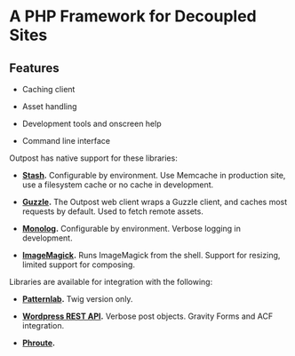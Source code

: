 # A PHP Framework for Decoupled Sites

## Features

* Caching client

* Asset handling

* Development tools and onscreen help

* Command line interface


Outpost has native support for these libraries:

* **[Stash](https://github.com/tedious/stash).** Configurable by environment. Use Memcache in production site, use a filesystem cache or no cache in development.

* **[Guzzle](https://github.com/guzzle/guzzle).** The Outpost web client wraps a Guzzle client, and caches most requests by default. Used to fetch remote assets.

* **[Monolog](https://github.com/Seldaek/monolog).** Configurable by environment. Verbose logging in development.

* **[ImageMagick](http://www.imagemagick.org/).** Runs ImageMagick from the shell. Support for resizing, limited support for composing.


Libraries are available for integration with the following:

* **[Patternlab](https://github.com/pattern-lab/patternlab-php).** Twig version only.

* **[Wordpress REST API](https://wordpress.org/plugins/json-rest-api/).** Verbose post objects. Gravity Forms and ACF integration.

* **[Phroute](https://github.com/mrjgreen/phroute).**

